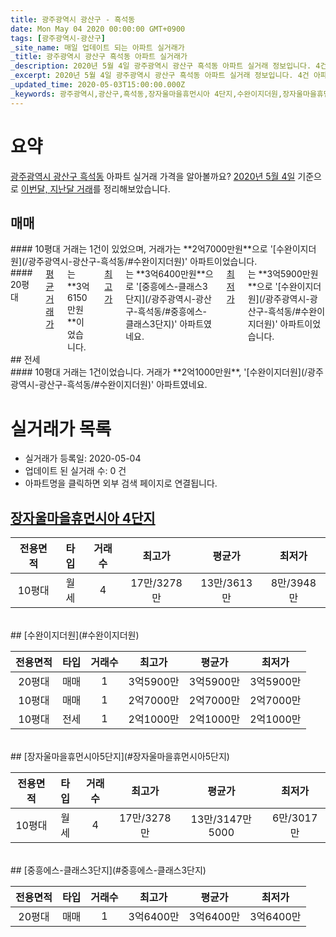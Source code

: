 ```yaml
---
title: 광주광역시 광산구 - 흑석동
date: Mon May 04 2020 00:00:00 GMT+0900
tags: [광주광역시-광산구]
_site_name: 매일 업데이트 되는 아파트 실거래가
_title: 광주광역시 광산구 흑석동 아파트 실거래가
_description: 2020년 5월 4일 광주광역시 광산구 흑석동 아파트 실거래 정보입니다. 4건 아파트 정보가 있습니다.
_excerpt: 2020년 5월 4일 광주광역시 광산구 흑석동 아파트 실거래 정보입니다. 4건 아파트 정보가 있습니다.
_updated_time: 2020-05-03T15:00:00.000Z
_keywords: 광주광역시,광산구,흑석동,장자울마을휴먼시아 4단지,수완이지더원,장자울마을휴먼시아5단지,중흥에스-클래스3단지
---
```





# 요약
<ins>광주광역시 광산구 흑석동</ins> 아파트 실거래 가격을 알아볼까요? <ins>2020년 5월 4일</ins> 기준으로 <ins>이번달, 지난달 거래</ins>를 정리해보았습니다.

## 매매
<div class="container">
<div class="six columns" markdown="1">
#### 10평대
거래는 1건이 있었으며, 거래가는 **2억7000만원**으로 '[수완이지더원](/광주광역시-광산구-흑석동/#수완이지더원)' 아파트이었습니다.
</div>
<div class="six columns" markdown="1">
#### 20평대
<ins>평균 거래가</ins>는 **3억6150만원**이었습니다. <ins>최고가</ins>는 **3억6400만원**으로 '[중흥에스-클래스3단지](/광주광역시-광산구-흑석동/#중흥에스-클래스3단지)' 아파트였네요. <ins>최저가</ins>는 **3억5900만원**으로 '[수완이지더원](/광주광역시-광산구-흑석동/#수완이지더원)' 아파트이었습니다.
</div>
</div>
## 전세
<div class="container">
<div class="twelve columns" markdown="1">
#### 10평대
거래는 1건이었습니다. 거래가 **2억1000만원**, '[수완이지더원](/광주광역시-광산구-흑석동/#수완이지더원)' 아파트였네요.
</div>
</div>



# 실거래가 목록
- 실거래가 등록일: 2020-05-04
- 업데이트 된 실거래 수: 0 건
- 아파트명을 클릭하면 외부 검색 페이지로 연결됩니다.

## [장자울마을휴먼시아 4단지](#장자울마을휴먼시아4단지)

|전용면적|타입|거래수|최고가|평균가|최저가|
|:---:|:---:|:---:|:---:|:---:|:---:|
|10평대|<span class="deal-type-3">월세</span>|4|17만/3278만|13만/3613만|8만/3948만|

<br/>
## [수완이지더원](#수완이지더원)

|전용면적|타입|거래수|최고가|평균가|최저가|
|:---:|:---:|:---:|:---:|:---:|:---:|
|20평대|<span class="deal-type-1">매매</span>|1|3억5900만|3억5900만|3억5900만|
|10평대|<span class="deal-type-1">매매</span>|1|2억7000만|2억7000만|2억7000만|
|10평대|<span class="deal-type-2">전세</span>|1|2억1000만|2억1000만|2억1000만|

<br/>
## [장자울마을휴먼시아5단지](#장자울마을휴먼시아5단지)

|전용면적|타입|거래수|최고가|평균가|최저가|
|:---:|:---:|:---:|:---:|:---:|:---:|
|10평대|<span class="deal-type-3">월세</span>|4|17만/3278만|13만/3147만5000|6만/3017만|

<br/>
## [중흥에스-클래스3단지](#중흥에스-클래스3단지)

|전용면적|타입|거래수|최고가|평균가|최저가|
|:---:|:---:|:---:|:---:|:---:|:---:|
|20평대|<span class="deal-type-1">매매</span>|1|3억6400만|3억6400만|3억6400만|

<br/>



